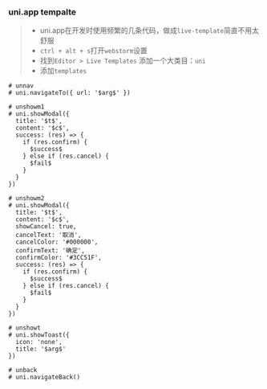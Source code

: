 ### uni.app tempalte

> * uni.app在开发时使用频繁的几条代码，做成`live-template`简直不用太舒服
> * `ctrl + alt + s`打开`webstorm`设置
> * 找到`Editor > Live Templates` 添加一个大类目：`uni`
> * 添加`templates`

```
# unnav
# uni.navigateTo({ url: '$arg$' })

# unshowm1
# uni.showModal({
  title: '$t$',
  content: '$c$',
  success: (res) => {
    if (res.confirm) {
      $success$
    } else if (res.cancel) {
      $fail$
    }
  }
})

# unshowm2
# uni.showModal({
  title: '$t$',
  content: '$c$',
  showCancel: true,
  cancelText: '取消',
  cancelColor: '#000000',
  confirmText: '确定',
  confirmColor: '#3CC51F',
  success: (res) => {
    if (res.confirm) {
      $success$
    } else if (res.cancel) {
      $fail$
    }
  }
})

# unshowt
# uni.showToast({
  icon: 'none',
  title: '$arg$'
})

# unback
# uni.navigateBack()

```



